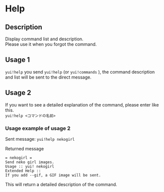 # Help

## Description

Display command list and description.  
Please use it when you forgot the command.

## Usage 1

`yui!help` you send `yui!help` (or `yui!commands` ), the command description and list will be sent to the direct message.

## Usage 2

If you want to see a detailed explanation of the command, please enter like this.  
`yui!help <コマンドの名前>`

### Usage example of usage 2

Sent message: `yui!help nekogirl`

Returned message

```asciidoc
= nekogirl =
Send neko girl images.
Usage :: yui! nekogirl
Extended Help ::
If you add --gif, a GIF image will be sent.
```

This will return a detailed description of the command.
